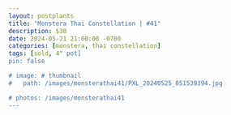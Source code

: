 ```yaml
---
layout: postplants
title: "Monstera Thai Constellation | #41"
description: $38
date: 2024-05-21 21:00:00 -0700
categories: [monstera, thai constellation]
tags: [sold, 4" pot]
pin: false

# image: # thumbnail
#   path: /images/monsterathai41/PXL_20240525_051539394.jpg

# photos: /images/monsterathai41
---
```

 